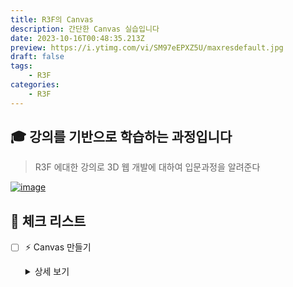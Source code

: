 ```yaml
---
title: R3F의 Canvas
description: 간단한 Canvas 실습입니다
date: 2023-10-16T00:48:35.213Z
preview: https://i.ytimg.com/vi/SM97eEPXZ5U/maxresdefault.jpg
draft: false
tags:
    - R3F
categories:
    - R3F
---
```


## 🎓 강의를 기반으로 학습하는 과정입니다

> R3F 에대한 강의로 3D 웹 개발에 대하여 입문과정을 알려준다

[![image](https://i.ytimg.com/vi/SM97eEPXZ5U/maxresdefault.jpg)](https://www.youtube.com/watch?v=Sg6OcVxe64k&list=PLe6NQuuFBu7HUeJkowKRkLWwkdOlhwrje&index=3)

## 📌 체크 리스트

- [ ] ⚡️ Canvas 만들기

    <details>
    <summary>상세 보기</summary>
    <!-- summary 아래 한칸 공백 두어야함 -->

    >🗃️ 폴더 구조

    ```bash
    app
    ├── README.md
    ├── index.html
    ├── package-lock.json
    ├── package.json
    ├── public
    ├── src
    │   ├── App.css
    │   ├── App.jsx
    │   ├── MyElement3D.jsx
    │   ├── assets
    │   ├── index.css
    │   └── main.jsx
    └── vite.config.js
    ```

    1. `MyElement3D` 파일 만들기

        ```jsx
        import { useFrame } from '@react-three/fiber';
        import React, { useRef } from 'react'

        function MyElement3D() {
            const refMesh = useRef();
            useFrame((state, delta) => {
                refMesh.current.rotation.y += delta;
            })
            return (
                <>
                    <directionalLight position={[1, 1, 1]} />
                    <mesh ref={refMesh} rotation={[0, 45 * Math.PI / 180, 0]}>
                        <boxGeometry />
                        <meshStandardMaterial color="#e67e22"></meshStandardMaterial>
                    </mesh>
                </>
            )
        }

        export default MyElement3D
        ```

    2. `App.jsx` 파일에 `MyElement3D` 추가하기

        ```jsx
        import React from 'react'
        import './App.css'
        import { Canvas } from '@react-three/fiber'
        import MyElement3D from './MyElement3D'

        function App() {

            return (
                <>
                <Canvas>
                    <MyElement3D />
                </Canvas>
                </>
            )
        }

        export default App
        ```

    3. `App.css` 수정 화면 비율 맞추기

        ```css
        body {
            margin: 0;
            padding: 0;
        }

        #root {
            width: 100%;
            height: 100vh;
        }
        ```

    </details>
